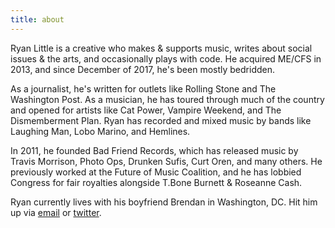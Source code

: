```yaml
---
title: about
---
```


Ryan Little is a creative who makes & supports music, writes about social issues & the arts, and occasionally plays with code. He acquired ME/CFS in 2013, and since December of 2017, he's been mostly bedridden.

As a journalist, he's written for outlets like Rolling Stone and The Washington Post. As a musician, he has toured through much of the country and opened for artists like Cat Power, Vampire Weekend, and The Dismemberment Plan. Ryan has recorded and mixed music by bands like Laughing Man, Lobo Marino, and Hemlines.

In 2011, he founded Bad Friend Records, which has released music by Travis Morrison, Photo Ops, Drunken Sufis, Curt Oren, and many others. He previously worked at the Future of Music Coalition, and he has lobbied Congress for fair royalties alongside T.Bone Burnett & Roseanne Cash.

Ryan currently lives with his boyfriend Brendan in Washington, DC. Hit him up via [email](mailto:ryan@ryantlittle.com) or [twitter](https://twitter.com/ryantereu).
